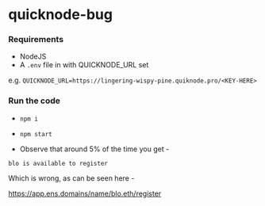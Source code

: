 # quicknode-bug

### Requirements

- NodeJS
- A `.env` file in with QUICKNODE_URL set

e.g. `QUICKNODE_URL=https://lingering-wispy-pine.quiknode.pro/<KEY-HERE>`

### Run the code

- `npm i`
- `npm start`

- Observe that around 5% of the time you get -

`blo is available to register`

Which is wrong, as can be seen here -

https://app.ens.domains/name/blo.eth/register
